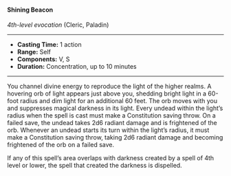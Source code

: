 #### Shining Beacon
*4th-level evocation* (Cleric, Paladin)
___
- **Casting Time:** 1 action
- **Range:** Self
- **Components:** V, S
- **Duration:** Concentration, up to 10 minutes
---
You channel divine energy to reproduce the light of the higher realms. A hovering orb of light appears just above you, shedding bright light in a 60-foot radius and dim light for an additional 60 feet. The orb moves with you and suppresses magical darkness in its light. Every undead within the light’s radius when the spell is cast must make a Constitution saving throw. On a failed save, the undead takes 2d6 radiant damage and is frightened of the orb. Whenever an undead starts its turn within the light’s radius, it must make a Constitution saving throw, taking 2d6 radiant damage and becoming frightened of the orb on a failed save.

If any of this spell’s area overlaps with darkness created by a spell of 4th level or lower, the spell that created the darkness is dispelled.
